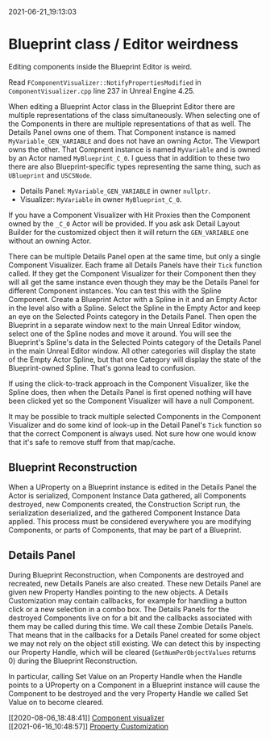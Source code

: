 2021-06-21_19:13:03

# Blueprint class / Editor weirdness

Editing components inside the Blueprint Editor is weird.

Read `FComponentVisualizer::NotifyPropertiesModified` in `ComponentVisualizer.cpp` line 237 in Unreal Engine 4.25.

When editing a Blueprint Actor class in the Blueprint Editor there are multiple representations of the class simultaneously.
When selecting one of the Components in there are multiple representations of that as well.
The Details Panel owns one of them. That Component instance is named `MyVariable_GEN_VARIABLE` and does not have an owning Actor.
The Viewport owns the other. That Compnent instance is named `MyVariable` and is owned by an Actor named `MyBlueprint_C_0`.
I guess that in addition to these two there are also Blueprint-specific types representing the same thing, such as `UBlueprint` and `USCSNode`.
- Details Panel: `MyVariable_GEN_VARIABLE` in owner `nullptr`.
- Visualizer: `MyVariable` in owner `MyBlueprint_C_0`.

If you have a Component Visualizer with Hit Proxies then the Component owned by the `_C_0` Actor will be provided.
If you ask ask Detail Layout Builder for the customized object then it will return the `GEN_VARIABLE` one without an owning Actor.

There can be multiple Details Panel open at the same time, but only a single Component Visualizer.
Each frame all Details Panels have their `Tick` function called.
If they get the Component Visualizer for their Component then they will all get the same instance even though they may be the Details Panel for different Component instances.
You can test this with the Spline Component. Create a Blueprint Actor with a Spline in it and an Empty Actor in the level also with a Spline. Select the Spline in the Empty Actor and keep an eye on the Selected Points category in the Details Panel. Then open the Blueprint in a separate window next to the main Unreal Editor window, select one of the Spline nodes and move it around. You will see the Blueprint's Spline's data in the Selected Points category of the Details Panel in the main Unreal Editor window. All other categories will display the state of the Empty Actor Spline, but that one Category will display the state of the Blueprint-owned Spline. That's gonna lead to confusion.

If using the click-to-track approach in the Component Visualizer, like the Spline does, then when the Details Panel is first opened nothing will have been clicked yet so the Component Visualizer will have a null Component.

It may be possible to track multiple selected Components in the Component Visualizer and do some kind of look-up in the Detail Panel's `Tick` function so that the correct Component is always used.
Not sure how one would know that it's safe to remove stuff from that map/cache.

## Blueprint Reconstruction

When a UProperty on a Blueprint instance is edited in the Details Panel the Actor is serialized, Component Instance Data gathered, all Components destroyed, new Components created, the Construction Script run, the serialization deserialized, and the gathered Component Instance Data applied.
This process must be considered everywhere you are modifying Components, or parts of Components, that may be part of a Blueprint.

## Details Panel

During Blueprint Reconstruction, when Components are destroyed and recreated, new Details Panels are also created.
These new Details Panel are given new Property Handles pointing to the new objects.
A Details Customization may contain callbacks, for example for handling a button click or a new selection in a combo box.
The Details Panels for the destroyed Components live on for a bit and the callbacks associated with them may be called during this time.
We call these Zombie Details Panels.
That means that in the callbacks for a Details Panel created for some object we may not rely on the object still existing.
We can detect this by inspecting our Property Handle, which will be cleared (`GetNumPerObjectValues` returns 0) during the Blueprint Reconstruction.

In particular, calling Set Value on an Property Handle when the Handle points to a UProperty on a Component in a Blueprint instance will cause the Component to be destroyed and the very Property Handle we called Set Value on to become cleared.


[[2020-08-06_18:48:41]] [Component visualizer](./Component%20visualizer.md)  
[[2021-06-16_10:48:57]] [Property Customization](./Property%20Customization.md)  
